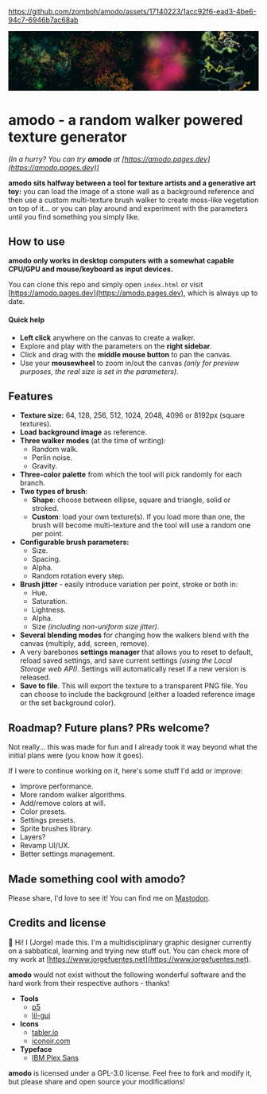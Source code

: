 https://github.com/zomboh/amodo/assets/17140223/1acc92f6-ead3-4be6-94c7-6946b7ac68ab

![amodo banner](./amodo_banner.jpg)
# amodo - a random walker powered texture generator

*(In a hurry? You can try **amodo** at [https://amodo.pages.dev](https://amodo.pages.dev))*

**amodo sits halfway between a tool for texture artists and a generative art toy:** you can load the image of a stone wall as a background reference and then use a custom multi-texture brush walker to create moss-like vegetation on top of it... or you can play around and experiment with the parameters until you find something you simply like.

## How to use
**amodo only works in desktop computers with a somewhat capable CPU/GPU and mouse/keyboard as input devices.**

You can clone this repo and simply open `index.html` or visit [https://amodo.pages.dev](https://amodo.pages.dev), which is always up to date.

#### Quick help
- **Left click** anywhere on the canvas to create a walker.
- Explore and play with the parameters on the **right sidebar**.
- Click and drag with the **middle mouse button** to pan the canvas.
- Use your **mousewheel** to zoom in/out the canvas *(only for preview purposes, the real size is set in the parameters)*.

## Features
- **Texture size:** 64, 128, 256, 512, 1024, 2048, 4096 or 8192px (square textures).
- **Load background image** as reference.
- **Three walker modes** (at the time of writing):
    - Random walk.
    - Perlin noise.
    - Gravity.
- **Three-color palette** from which the tool will pick randomly for each branch.
- **Two types of brush**:
    - **Shape**: choose between ellipse, square and triangle, solid or stroked.
    - **Custom**: load your own texture(s). If you load more than one, the brush will become multi-texture and the tool will use a random one per point.
- **Configurable brush parameters:**
    - Size.
    - Spacing.
    - Alpha.
    - Random rotation every step.
- **Brush jitter** - easily introduce variation per point, stroke or both in:
    - Hue.
    - Saturation.
    - Lightness.
    - Alpha.
    - Size *(including non-uniform size jitter)*.
- **Several blending modes** for changing how the walkers blend with the canvas (multiply, add, screen, remove).
- A very barebones **settings manager** that allows you to reset to default, reload saved settings, and save current settings *(using the Local Storage web API)*. Settings will automatically reset if a new version is released.
- **Save to file**. This will export the texture to a transparent PNG file. You can choose to include the background (either a loaded reference image or the set background color).

## Roadmap? Future plans? PRs welcome?
Not really... this was made for fun and I already took it way beyond what the initial plans were (you know how it goes).

If I were to continue working on it, here's some stuff I'd add or improve:
- Improve performance.
- More random walker algorithms.
- Add/remove colors at will.
- Color presets.
- Settings presets.
- Sprite brushes library.
- Layers?
- Revamp UI/UX.
- Better settings management.

## Made something cool with amodo?
Please share, I'd love to see it! You can find me on [Mastodon](https://mastodon.gamedev.place/@jorge).

## Credits and license
:wave: Hi! I (Jorge) made this. I'm a multidisciplinary graphic designer currently on a sabbatical, learning and trying new stuff out. You can check more of my work at [https://www.jorgefuentes.net](https://www.jorgefuentes.net).

**amodo** would not exist without the following wonderful software and the hard work from their respective authors - thanks!
- **Tools**
    - [p5](https://p5js.org/)
    - [lil-gui](https://lil-gui.georgealways.com/)
- **Icons**
    - [tabler.io](https://tabler.io/)
    - [iconoir.com](https://iconoir.com/)
- **Typeface**
    - [IBM Plex Sans](https://www.ibm.com/plex/)

**amodo** is licensed under a GPL-3.0 license. Feel free to fork and modify it, but please share and open source your modifications!
